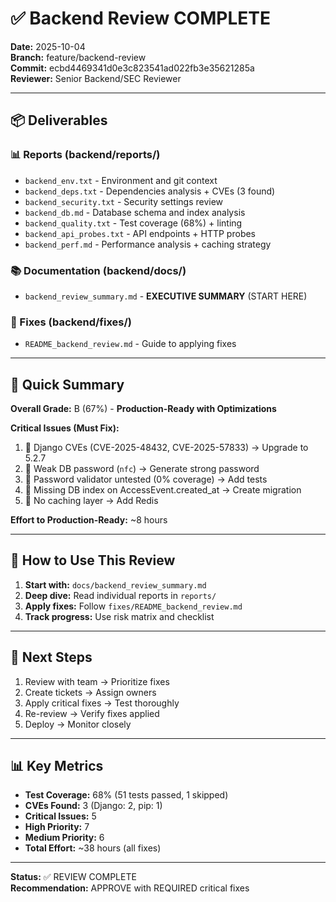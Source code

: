 # ✅ Backend Review COMPLETE

**Date:** 2025-10-04  
**Branch:** feature/backend-review  
**Commit:** ecbd4469341d0e3c823541ad022fb3e35621285a  
**Reviewer:** Senior Backend/SEC Reviewer

---

## 📦 Deliverables

### 📊 Reports (backend/reports/)
- `backend_env.txt` - Environment and git context
- `backend_deps.txt` - Dependencies analysis + CVEs (3 found)
- `backend_security.txt` - Security settings review
- `backend_db.md` - Database schema and index analysis
- `backend_quality.txt` - Test coverage (68%) + linting
- `backend_api_probes.txt` - API endpoints + HTTP probes
- `backend_perf.md` - Performance analysis + caching strategy

### 📚 Documentation (backend/docs/)
- `backend_review_summary.md` - **EXECUTIVE SUMMARY** (START HERE)

### 🔧 Fixes (backend/fixes/)
- `README_backend_review.md` - Guide to applying fixes

---

## 🎯 Quick Summary

**Overall Grade:** B (67%) - **Production-Ready with Optimizations**

**Critical Issues (Must Fix):**
1. 🔴 Django CVEs (CVE-2025-48432, CVE-2025-57833) → Upgrade to 5.2.7
2. 🔴 Weak DB password (`nfc`) → Generate strong password
3. 🔴 Password validator untested (0% coverage) → Add tests
4. 🔴 Missing DB index on AccessEvent.created_at → Create migration
5. 🔴 No caching layer → Add Redis

**Effort to Production-Ready:** ~8 hours

---

## 📖 How to Use This Review

1. **Start with:** `docs/backend_review_summary.md`
2. **Deep dive:** Read individual reports in `reports/`
3. **Apply fixes:** Follow `fixes/README_backend_review.md`
4. **Track progress:** Use risk matrix and checklist

---

## 🚀 Next Steps

1. Review with team → Prioritize fixes
2. Create tickets → Assign owners
3. Apply critical fixes → Test thoroughly
4. Re-review → Verify fixes applied
5. Deploy → Monitor closely

---

## 📊 Key Metrics

- **Test Coverage:** 68% (51 tests passed, 1 skipped)
- **CVEs Found:** 3 (Django: 2, pip: 1)
- **Critical Issues:** 5
- **High Priority:** 7
- **Medium Priority:** 6
- **Total Effort:** ~38 hours (all fixes)

---

**Status:** ✅ REVIEW COMPLETE  
**Recommendation:** APPROVE with REQUIRED critical fixes

